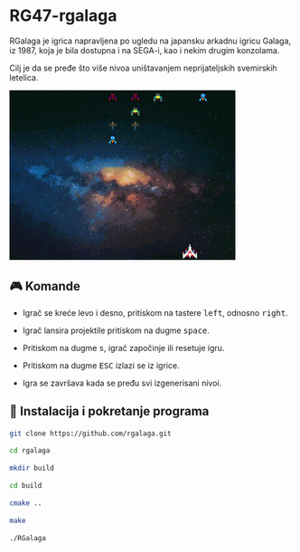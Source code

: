 # RG47-rgalaga
RGalaga je igrica napravljena po ugledu na japansku arkadnu igricu Galaga, iz 1987, koja je bila dostupna i na SEGA-i, kao i nekim drugim konzolama.

Cilj je da se pređe što više nivoa uništavanjem neprijateljskih svemirskih letelica.

![RGalaga](https://github.com/CaneLP/rgalaga/blob/master/screenshots/rgalaga_05_2.gif)

## :video_game: Komande

- Igrač se kreće levo i desno, pritiskom na tastere <kbd>left</kbd>, odnosno <kbd>right</kbd>.
- Igrač lansira projektile pritiskom na dugme <kbd>space</kbd>.
- Pritiskom na dugme <kbd>s</kbd>, igrač započinje ili resetuje igru.
- Pritiskom na dugme <kbd>ESC</kbd> izlazi se iz igrice.

- Igra se završava kada se pređu svi izgenerisani nivoi.

## :hammer: Instalacija i pokretanje programa

```bash 
git clone https://github.com/rgalaga.git
```
```bash 
cd rgalaga
```
```bash 
mkdir build
```
```bash 
cd build
```
```bash 
cmake ..
```
```bash 
make
```
```bash 
./RGalaga
```
